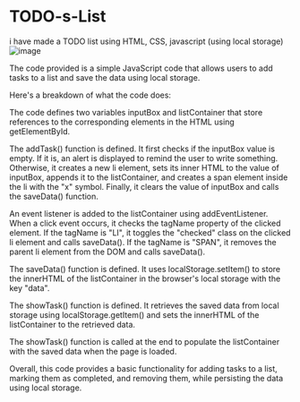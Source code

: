 # TODO-s-List
i have made a TODO list using HTML, CSS,  javascript (using local storage)
![image](https://github.com/tanvi120/TODO-s-List/assets/96731580/74d038da-8b00-4be2-b77b-1f82ebf64138)


The code provided is a simple JavaScript code that allows users to add tasks to a list and save the data using local storage.

Here's a breakdown of what the code does:

The code defines two variables inputBox and listContainer that store references to the corresponding elements in the HTML using getElementById.

The addTask() function is defined. It first checks if the inputBox value is empty. If it is, an alert is displayed to remind the user to write something. Otherwise, it creates a new li element, sets its inner HTML to the value of inputBox, appends it to the listContainer, and creates a span element inside the li with the "x" symbol. Finally, it clears the value of inputBox and calls the saveData() function.

An event listener is added to the listContainer using addEventListener. When a click event occurs, it checks the tagName property of the clicked element. If the tagName is "LI", it toggles the "checked" class on the clicked li element and calls saveData(). If the tagName is "SPAN", it removes the parent li element from the DOM and calls saveData().

The saveData() function is defined. It uses localStorage.setItem() to store the innerHTML of the listContainer in the browser's local storage with the key "data".

The showTask() function is defined. It retrieves the saved data from local storage using localStorage.getItem() and sets the innerHTML of the listContainer to the retrieved data.

The showTask() function is called at the end to populate the listContainer with the saved data when the page is loaded.

Overall, this code provides a basic functionality for adding tasks to a list, marking them as completed, and removing them, while persisting the data using local storage.




